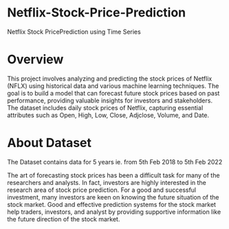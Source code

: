 # Netflix-Stock-Price-Prediction
 Netflix Stock PricePrediction using Time Series
 
# Overview
This project involves analyzing and predicting the stock prices of Netflix (NFLX) using historical data and various machine learning techniques. The goal is to build a model that can forecast future stock prices based on past performance, providing valuable insights for investors and stakeholders. The dataset includes daily stock prices of Netflix, capturing essential attributes such as Open, High, Low, Close, Adjclose, Volume, and Date.

# About Dataset
The Dataset contains data for 5 years ie. from 5th Feb 2018 to 5th Feb 2022

The art of forecasting stock prices has been a difficult task for many of the researchers and analysts. In fact, investors are highly interested in the research area of stock price prediction. For a good and successful investment, many investors are keen on knowing the future situation of the stock market. Good and effective prediction systems for the stock market help traders, investors, and analyst by providing supportive information like the future direction of the stock market.



